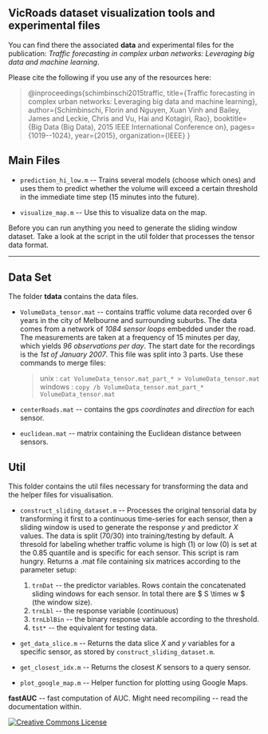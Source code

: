 ## VicRoads dataset visualization tools and experimental files

You can find there the associated **data** and experimental files for the 
publication: *Traffic forecasting in complex urban networks: Leveraging big data and machine learning*.

Please cite the following if you use any of the resources here:

> @inproceedings{schimbinschi2015traffic,
>   title={Traffic forecasting in complex urban networks: Leveraging big data and machine learning},
>   author={Schimbinschi, Florin and Nguyen, Xuan Vinh and Bailey, James and Leckie, Chris and Vu, Hai and Kotagiri, Rao},
>   booktitle={Big Data (Big Data), 2015 IEEE International Conference on},
>   pages={1019--1024},
>   year={2015},
>   organization={IEEE}
> }

## Main Files

* `prediction_hi_low.m` -- Trains several models (choose which ones)  and uses them to predict whether the volume will exceed a certain threshold in the immediate time step (15 minutes into the future). 

* `visualize_map.m` -- Use this to visualize data on the map.

Before you can run anything you need to generate the sliding window dataset. Take a look at the script in the util folder that processes the tensor data format.

----------

## Data Set

The folder **tdata** contains the data files.

 * `VolumeData_tensor.mat` -- contains traffic volume data recorded over 6 years
    in the city of Melbourne and surrounding suburbs. 
    The data comes from a network of *1084 sensor loops* embedded under the road. 
    The measurements are taken at a frequency of 15 minutes per day,
    which yields *96 observations per day*.
    The start date for the recordings is the *1st of January 2007*.
    This file was split into 3 parts. Use these commands to merge files:
    > unix : `cat VolumeData_tensor.mat_part_* > VolumeData_tensor.mat`
    > windows : `copy /b VolumeData_tensor.mat_part_* VolumeData_tensor.mat`

 * `centerRoads.mat` -- contains the gps *coordinates* and *direction* for each sensor.
 * `euclidean.mat` -- matrix containing the Euclidean distance between sensors.


## Util

This folder contains the util files necessary for transforming the data 
and the helper files for visualisation.

 * `construct_sliding_dataset.m` -- Processes the original tensorial data by
	transforming it first to a continuous time-series for each sensor, then a
	sliding window is used to generate the response $y$ and predictor $X$ values.
	The data is split (70/30) into training/testing by default.
	A thresold for labeling whether traffic volume is high (1) or low (0) is set
	at the 0.85 quantile and is specific for each sensor. This script is ram hungry.
	Returns a .mat file containing six matrices according to the parameter setup:
	1. `trnDat` -- the predictor variables. Rows contain the concatenated
	sliding windows for each sensor. In total there are $ S \times w $ (the window size).
	2. `trnLbl` -- the response variable (continuous)
	3. `trnLblBin` -- the binary response variable according to the threshold.
	4. `tst*` -- the equivalent for testing data.
 

 * `get_data_slice.m` -- Returns the data slice $X$ and $y$ variables for a 
   specific sensor, as stored by `construct_sliding_dataset.m`.
   
 * `get_closest_idx.m` -- Returns the closest *K* sensors to a query sensor.

 * `plot_google_map.m` -- Helper function for plotting using Google Maps.


**fastAUC** -- fast computation of AUC. Might need recompiling -- read the documentation within.


<a rel="license" href="http://creativecommons.org/licenses/by-nc-sa/4.0/">
<img alt="Creative Commons License" style="border-width:0" src="https://i.creativecommons.org/l/by-nc-sa/4.0/88x31.png" />
</a>
